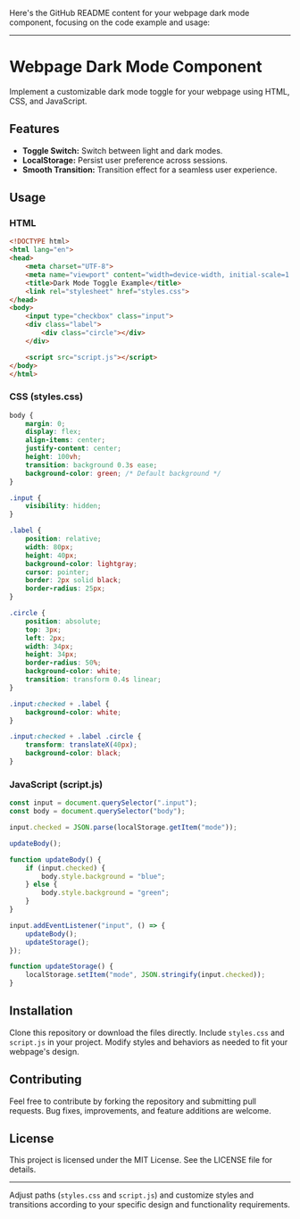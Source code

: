 Here's the GitHub README content for your webpage dark mode component, focusing on the code example and usage:

---

# Webpage Dark Mode Component

Implement a customizable dark mode toggle for your webpage using HTML, CSS, and JavaScript.

## Features

- **Toggle Switch:** Switch between light and dark modes.
- **LocalStorage:** Persist user preference across sessions.
- **Smooth Transition:** Transition effect for a seamless user experience.

## Usage

### HTML

```html
<!DOCTYPE html>
<html lang="en">
<head>
    <meta charset="UTF-8">
    <meta name="viewport" content="width=device-width, initial-scale=1.0">
    <title>Dark Mode Toggle Example</title>
    <link rel="stylesheet" href="styles.css">
</head>
<body>
    <input type="checkbox" class="input">
    <div class="label">
        <div class="circle"></div>
    </div>

    <script src="script.js"></script>
</body>
</html>
```

### CSS (styles.css)

```css
body {
    margin: 0;
    display: flex;
    align-items: center;
    justify-content: center;
    height: 100vh;
    transition: background 0.3s ease;
    background-color: green; /* Default background */
}

.input {
    visibility: hidden;
}

.label {
    position: relative;
    width: 80px;
    height: 40px;
    background-color: lightgray;
    cursor: pointer;
    border: 2px solid black;
    border-radius: 25px;
}

.circle {
    position: absolute;
    top: 3px;
    left: 2px;
    width: 34px;
    height: 34px;
    border-radius: 50%;
    background-color: white;
    transition: transform 0.4s linear;
}

.input:checked + .label {
    background-color: white;
}

.input:checked + .label .circle {
    transform: translateX(40px);
    background-color: black;
}
```

### JavaScript (script.js)

```javascript
const input = document.querySelector(".input");
const body = document.querySelector("body");

input.checked = JSON.parse(localStorage.getItem("mode"));

updateBody();

function updateBody() {
    if (input.checked) {
        body.style.background = "blue";
    } else {
        body.style.background = "green";
    }
}

input.addEventListener("input", () => {
    updateBody();
    updateStorage();
});

function updateStorage() {
    localStorage.setItem("mode", JSON.stringify(input.checked));
}
```

## Installation

Clone this repository or download the files directly. Include `styles.css` and `script.js` in your project. Modify styles and behaviors as needed to fit your webpage's design.

## Contributing

Feel free to contribute by forking the repository and submitting pull requests. Bug fixes, improvements, and feature additions are welcome.

## License

This project is licensed under the MIT License. See the LICENSE file for details.

---

Adjust paths (`styles.css` and `script.js`) and customize styles and transitions according to your specific design and functionality requirements.
